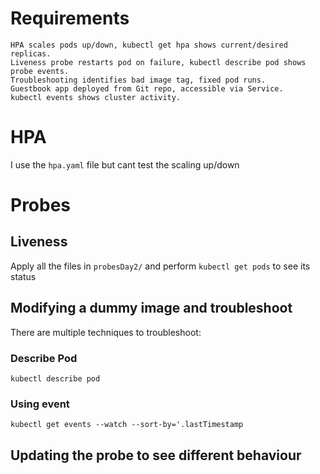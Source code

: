 # Requirements
```
HPA scales pods up/down, kubectl get hpa shows current/desired replicas.
Liveness probe restarts pod on failure, kubectl describe pod shows probe events.
Troubleshooting identifies bad image tag, fixed pod runs.
Guestbook app deployed from Git repo, accessible via Service.
kubectl events shows cluster activity.
```

# HPA
I use the `hpa.yaml` file but cant test the scaling up/down

# Probes

## Liveness
Apply all the files in `probesDay2/` and perform `kubectl get pods` to see its status

## Modifying a dummy image and troubleshoot

There are multiple techniques to troubleshoot:

### Describe Pod
```
kubectl describe pod 
```

### Using event
```
kubectl get events --watch --sort-by='.lastTimestamp
```

## Updating the probe to see different behaviour


